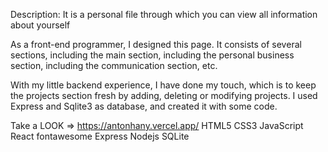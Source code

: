 Description:
It is a personal file through which you can view all information about yourself

As a front-end programmer, I designed this page. It consists of several sections, including the main section, including the personal business section, including the communication section, etc.

With my little backend experience, I have done my touch, which is to keep the projects section fresh by adding, deleting or modifying projects. I used Express and Sqlite3 as database, and created it with some code.

Take a LOOK => https://antonhany.vercel.app/
HTML5 CSS3 JavaScript React fontawesome Express Nodejs SQLite
